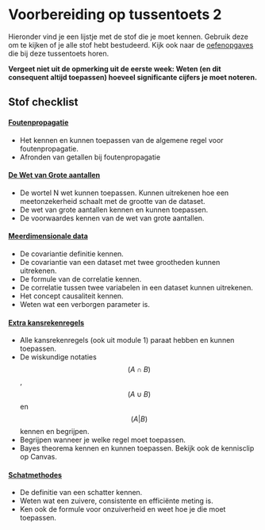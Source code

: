 # Voorbereiding op tussentoets 2

Hieronder vind je een lijstje met de stof die je moet kennen. Gebruik deze om te kijken of je alle stof hebt bestudeerd. Kijk ook naar de [oefenopgaves](/tussentoets-ii/oefenopgaves) die bij deze tussentoets horen.

**Vergeet niet uit de opmerking uit de eerste week: 
Weten (en dit consequent altijd toepassen) hoeveel significante cijfers je moet noteren.**

## Stof checklist

#### [Foutenpropagatie](/module-2/foutenpropagatiei) 

* Het kennen en kunnen toepassen van de algemene regel voor foutenpropagatie.
* Afronden van getallen bij foutenpropagatie


#### [De Wet van Grote aantallen](/module-2/wet-van-grote-aantallen)

* De wortel N wet kunnen toepassen. Kunnen uitrekenen hoe een meetonzekerheid schaalt met de grootte van de dataset.
* De wet van grote aantallen kennen en kunnen toepassen.
* De voorwaardes kennen van de wet van grote aantallen.

#### [Meerdimensionale data](/module-2/meerdimensionale-data)

* De covariantie definitie kennen.
* De covariantie van een dataset met twee grootheden kunnen uitrekenen.
* De formule van de correlatie kennen.
* De correlatie tussen twee variabelen in een dataset kunnen uitrekenen.
* Het concept causaliteit kennen.
* Weten wat een verborgen parameter is.

#### [Extra kansrekenregels](/module-2/extra-kansrekenregels)

* Alle kansrekenregels (ook uit module 1) paraat hebben en kunnen toepassen.
* De wiskundige notaties $$(A \cap B)$$, $$(A \cup B)$$ en $$(A
|B)$$ kennen en begrijpen.
* Begrijpen wanneer je welke regel moet toepassen.
* Bayes theorema kennen en kunnen toepassen. Bekijk ook de kennisclip op Canvas.

#### [Schatmethodes](/module-2/schatmethodes)

* De definitie van een schatter kennen. 
* Weten wat een zuivere, consistente en efficiënte meting is. 
* Ken ook de formule voor onzuiverheid en weet hoe je die moet toepassen.



